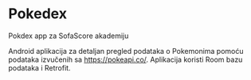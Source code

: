 # Pokedex
Pokdex app za SofaScore akademiju

Android aplikacija za detaljan pregled podataka o Pokemonima pomoću podataka izvučenih sa https://pokeapi.co/. Aplikacija koristi Room bazu podataka i Retrofit.

